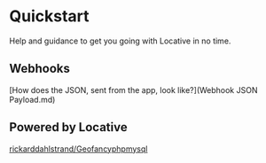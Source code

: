# Quickstart
Help and guidance to get you going with Locative in no time.

## Webhooks
[How does the JSON, sent from the app, look like?](Webhook JSON Payload.md)

## Powered by Locative

[rickarddahlstrand/Geofancyphpmysql](https://github.com/rickarddahlstrand/Geofancyphpmysql)
